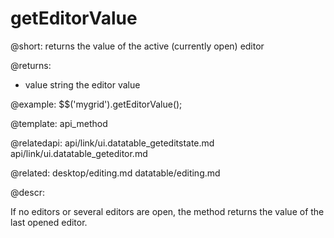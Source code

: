 getEditorValue
=============


@short: returns the value of the active (currently open) editor
	

@returns:
- value	 string		the editor value	

@example:
$$('mygrid').getEditorValue();

@template:	api_method

@relatedapi:
	api/link/ui.datatable_geteditstate.md
    api/link/ui.datatable_geteditor.md
    
@related:
	desktop/editing.md
    datatable/editing.md
    
@descr:

If no editors or several editors are open, the method returns the value of the last opened editor.
